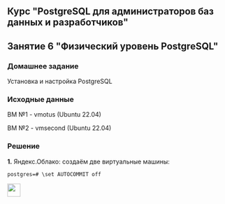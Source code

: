 ## Курс "PostgreSQL для администраторов баз данных и разработчиков"

## Занятие 6 "Физический уровень PostgreSQL"

### Домашнее задание
Установка и настройка PostgreSQL

### Исходные данные
ВМ №1 - vmotus (Ubuntu 22.04)

ВМ №2 - vmsecond (Ubuntu 22.04)

### Решение

**1.** Яндекс.Облако: создаём две виртуальные машины:






```
postgres=# \set AUTOCOMMIT off
```








<code><img height="30" src="https://cdn.jsdelivr.net/npm/simple-icons@3.13.0/icons/postgresql.svg"></code>

